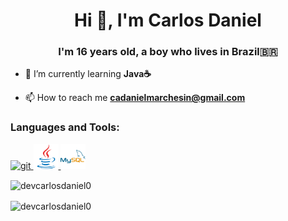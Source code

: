 <h1 align="center">Hi 👋, I'm Carlos Daniel</h1>
<h3 align="center">I'm 16 years old, a boy who lives in Brazil🇧🇷</h3>

- 🌱 I’m currently learning **Java☕**

- 📫 How to reach me **cadanielmarchesin@gmail.com**

<p align="left">
</p>

<h3 align="left">Languages and Tools:</h3>
<p align="left"> <a href="https://git-scm.com/" target="_blank" rel="noreferrer"> <img src="https://www.vectorlogo.zone/logos/git-scm/git-scm-icon.svg" alt="git" width="40" height="40"/> </a> <a href="https://www.java.com" target="_blank" rel="noreferrer"> <img src="https://raw.githubusercontent.com/devicons/devicon/master/icons/java/java-original.svg" alt="java" width="40" height="40"/> </a> <a href="https://www.mysql.com/" target="_blank" rel="noreferrer"> <img src="https://raw.githubusercontent.com/devicons/devicon/master/icons/mysql/mysql-original-wordmark.svg" alt="mysql" width="40" height="40"/> </a> </p>

<p><img align="center" src="https://github-readme-stats.vercel.app/api/top-langs?username=devcarlosdaniel0&show_icons=true&locale=en&layout=compact" alt="devcarlosdaniel0" /></p>

<p><img align="center" src="https://github-readme-streak-stats.herokuapp.com/?user=devcarlosdaniel0&" alt="devcarlosdaniel0" /></p>
